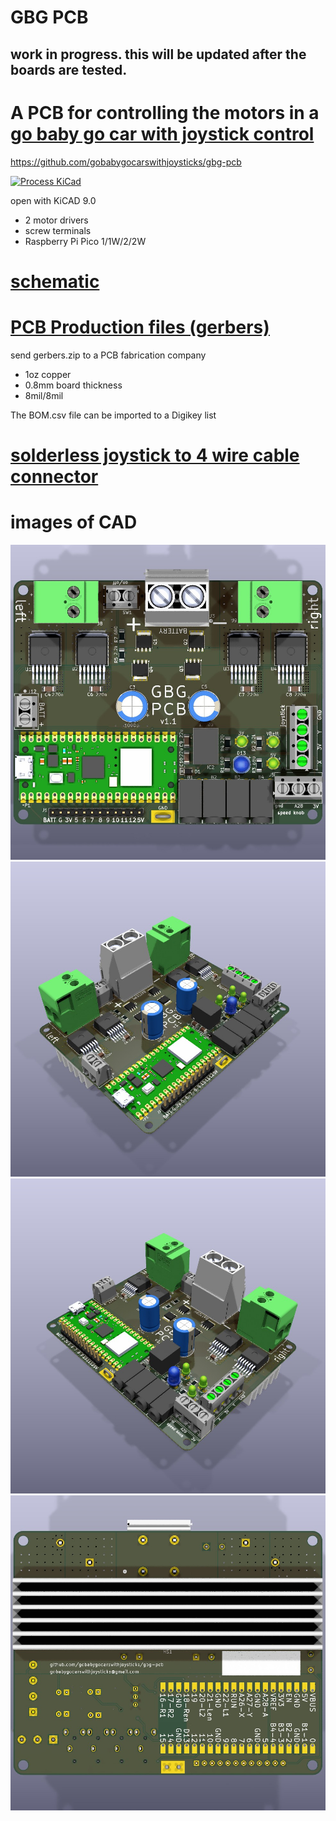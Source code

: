 # GBG PCB
## work in progress. this will be updated after the boards are tested.

# A PCB for controlling the motors in a [go baby go car with joystick control](https://gobabygocarswithjoysticks.github.io/index/)

https://github.com/gobabygocarswithjoysticks/gbg-pcb

[![Process KiCad](https://github.com/gobabygocarswithjoysticks/gbg-pcb/actions/workflows/process-kicad.yml/badge.svg)](https://github.com/gobabygocarswithjoysticks/gbg-pcb/actions/workflows/process-kicad.yml)

open with KiCAD 9.0

* 2 motor drivers
* screw terminals
* Raspberry Pi Pico 1/1W/2/2W

# [schematic](/schematic.pdf)

# [PCB Production files (gerbers)](/PCB_production)
send gerbers.zip to a PCB fabrication company
* 1oz copper
* 0.8mm board thickness
* 8mil/8mil

The BOM.csv file can be imported to a Digikey list

# [solderless joystick to 4 wire cable connector](https://github.com/gobabygocarswithjoysticks/gbg-pcb/tree/main/joystickpcb)

# images of CAD

![auto generated image, topview](/renders/top.jpg)
![auto generated image, p1](/renders/perspective1.jpg)
![auto generated image, p2](/renders/perspective2.jpg)
![auto_generated_image, back](/renders/back.jpg)
